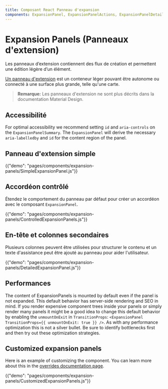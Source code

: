 ```yaml
---
title: Composant React Panneau d'expansion
components: ExpansionPanel, ExpansionPanelActions, ExpansionPanelDetails, ExpansionPanelSummary
---
```


# Expansion Panels (Panneaux d'extension)

<p class="description">Les panneaux d’extension contiennent des flux de création et permettent une édition légère d’un élément.</p>

[Un panneau d'extension](https://material.io/archive/guidelines/components/expansion-panels.html) est un conteneur léger pouvant être autonome ou connecté à une surface plus grande, telle qu'une carte.

> **Remarque:** Les panneaux d'extension ne sont plus décrits dans la documentation Material Design.

## Accessibilité

For optimal accessibility we recommend setting `id` and `aria-controls` on the `ExpansionPanelSummary`. The `ExpansionPanel` will derive the necessary `aria-labelledby` and `id` for the content region of the panel.

## Panneau d'extension simple

{{"demo": "pages/components/expansion-panels/SimpleExpansionPanel.js"}}

## Accordéon contrôlé

Étendez le comportement du panneau par défaut pour créer un accordéon avec le composant `ExpansionPanel`.

{{"demo": "pages/components/expansion-panels/ControlledExpansionPanels.js"}}

## En-tête et colonnes secondaires

Plusieurs colonnes peuvent être utilisées pour structurer le contenu et un texte d'assistance peut être ajouté au panneau pour aider l'utilisateur.

{{"demo": "pages/components/expansion-panels/DetailedExpansionPanel.js"}}

## Performances

The content of ExpansionPanels is mounted by default even if the panel is not expanded. This default behavior has server-side rendering and SEO in mind. If you render expensive component trees inside your panels or simply render many panels it might be a good idea to change this default behavior by enabling the `unmountOnExit` in `TransitionProps`: `<ExpansionPanel TransitionProps={{ unmountOnExit: true }} />`. As with any performance optimization this is not a silver bullet. Be sure to identify bottlenecks first and then try out these optimization strategies.

## Customized expansion panels

Here is an example of customizing the component. You can learn more about this in the [overrides documentation page](/customization/components/).

{{"demo": "pages/components/expansion-panels/CustomizedExpansionPanels.js"}}